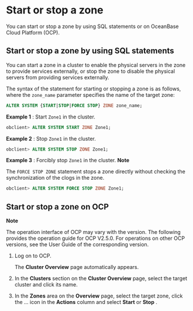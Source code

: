 Start or stop a zone 
=========================================

You can start or stop a zone by using SQL statements or on OceanBase Cloud Platform (OCP). 

Start or stop a zone by using SQL statements 
-----------------------------------------------------------------

You can start a zone in a cluster to enable the physical servers in the zone to provide services externally, or stop the zone to disable the physical servers from providing services externally. 

The syntax of the statement for starting or stopping a zone is as follows, where the `zone_name` parameter specifies the name of the target zone:

```sql
ALTER SYSTEM {START|STOP|FORCE STOP} ZONE zone_name;
```



**Example 1** : Start `Zone1` in the cluster. 

```sql
obclient> ALTER SYSTEM START ZONE Zone1;
```



**Example 2** : Stop `Zone1` in the cluster. 

```sql
obclient> ALTER SYSTEM STOP ZONE Zone1;
```



**Example 3** : Forcibly stop `Zone1` in the cluster. 
**Note**



The `FORCE STOP ZONE` statement stops a zone directly without checking the synchronization of the clogs in the zone.

```sql
obclient> ALTER SYSTEM FORCE STOP ZONE Zone1;
```



Start or stop a zone on OCP 
------------------------------------------------

**Note**

The operation interface of OCP may vary with the version. The following provides the operation guide for OCP V2.5.0. For operations on other OCP versions, see the User Guide of the corresponding version.

1. Log on to OCP. 

   The **Cluster Overview** page automatically appears.
   

2. In the **Clusters** section on the **Cluster Overview** page, select the target cluster and click its name.

   

3. In the **Zones** area on the **Overview** page, select the target zone, click the ... icon in the **Actions** column and select **Start** or **Stop** .

   



